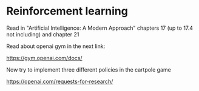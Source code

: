 # Reinforcement learning

Read in "Artificial Intelligence: A Modern Approach" chapters 17 (up to 17.4 not including) and chapter 21 

Read about openai gym in the next link:

https://gym.openai.com/docs/

Now try to implement three different policies in the cartpole game

https://openai.com/requests-for-research/
